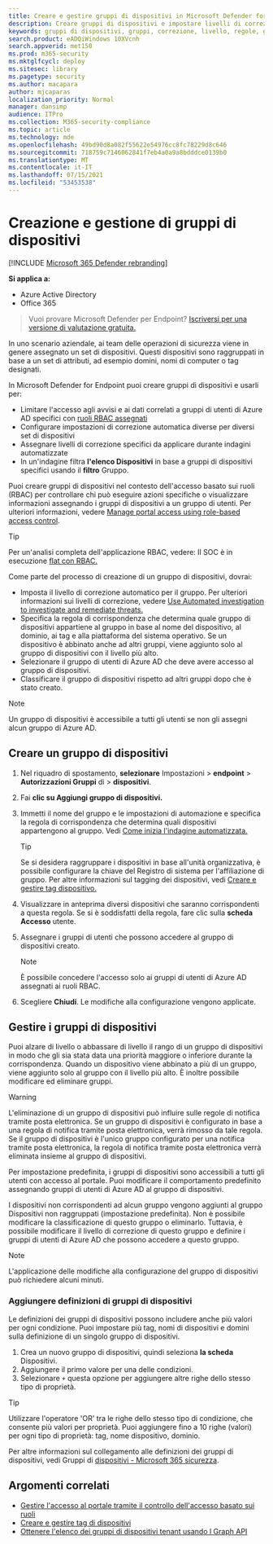 ```yaml
---
title: Creare e gestire gruppi di dispositivi in Microsoft Defender for Endpoint
description: Creare gruppi di dispositivi e impostare livelli di correzione automatizzati su di essi confermando le regole applicabili al gruppo
keywords: gruppi di dispositivi, gruppi, correzione, livello, regole, gruppo aad, ruolo, assegnare, classificare
search.product: eADQiWindows 10XVcnh
search.appverid: met150
ms.prod: m365-security
ms.mktglfcycl: deploy
ms.sitesec: library
ms.pagetype: security
ms.author: macapara
author: mjcaparas
localization_priority: Normal
manager: dansimp
audience: ITPro
ms.collection: M365-security-compliance
ms.topic: article
ms.technology: mde
ms.openlocfilehash: 49bd90d8a082f55622e54976cc8fc78229d8c646
ms.sourcegitcommit: 718759c7146062841f7eb4a0a9a8bdddce0139b0
ms.translationtype: MT
ms.contentlocale: it-IT
ms.lasthandoff: 07/15/2021
ms.locfileid: "53453538"
---
```

# <a name="create-and-manage-device-groups"></a>Creazione e gestione di gruppi di dispositivi

[!INCLUDE [Microsoft 365 Defender rebranding](../../includes/microsoft-defender.md)]


**Si applica a:**
- Azure Active Directory
- Office 365

> Vuoi provare Microsoft Defender per Endpoint? [Iscriversi per una versione di valutazione gratuita.](https://www.microsoft.com/microsoft-365/windows/microsoft-defender-atp?ocid=docs-wdatp-exposedapis-abovefoldlink)


In uno scenario aziendale, ai team delle operazioni di sicurezza viene in genere assegnato un set di dispositivi. Questi dispositivi sono raggruppati in base a un set di attributi, ad esempio domini, nomi di computer o tag designati.

In Microsoft Defender for Endpoint puoi creare gruppi di dispositivi e usarli per:
- Limitare l'accesso agli avvisi e ai dati correlati a gruppi di utenti di Azure AD specifici con [ruoli RBAC assegnati](rbac.md) 
- Configurare impostazioni di correzione automatica diverse per diversi set di dispositivi
- Assegnare livelli di correzione specifici da applicare durante indagini automatizzate
- In un'indagine filtra **l'elenco Dispositivi** in base a gruppi di dispositivi specifici usando il **filtro** Gruppo.

Puoi creare gruppi di dispositivi nel contesto dell'accesso basato sui ruoli (RBAC) per controllare chi può eseguire azioni specifiche o visualizzare informazioni assegnando i gruppi di dispositivi a un gruppo di utenti. Per ulteriori informazioni, vedere [Manage portal access using role-based access control](rbac.md).

>[!TIP]
> Per un'analisi completa dell'applicazione RBAC, vedere: Il SOC è in esecuzione [flat con RBAC.](https://techcommunity.microsoft.com/t5/Windows-Defender-ATP/Is-your-SOC-running-flat-with-limited-RBAC/ba-p/320015)

Come parte del processo di creazione di un gruppo di dispositivi, dovrai:
- Imposta il livello di correzione automatico per il gruppo. Per ulteriori informazioni sui livelli di correzione, vedere [Use Automated investigation to investigate and remediate threats.](automated-investigations.md)
- Specifica la regola di corrispondenza che determina quale gruppo di dispositivi appartiene al gruppo in base al nome del dispositivo, al dominio, ai tag e alla piattaforma del sistema operativo. Se un dispositivo è abbinato anche ad altri gruppi, viene aggiunto solo al gruppo di dispositivi con il livello più alto.
- Selezionare il gruppo di utenti di Azure AD che deve avere accesso al gruppo di dispositivi.
- Classificare il gruppo di dispositivi rispetto ad altri gruppi dopo che è stato creato.

>[!NOTE]
>Un gruppo di dispositivi è accessibile a tutti gli utenti se non gli assegni alcun gruppo di Azure AD.

## <a name="create-a-device-group"></a>Creare un gruppo di dispositivi

1. Nel riquadro di spostamento, **selezionare** Impostazioni  >  **endpoint**  >  **Autorizzazioni Gruppi** di  >  **dispositivi**.

2. Fai **clic su Aggiungi gruppo di dispositivi.**

3. Immetti il nome del gruppo e le impostazioni di automazione e specifica la regola di corrispondenza che determina quali dispositivi appartengono al gruppo. Vedi [Come inizia l'indagine automatizzata.](automated-investigations.md#how-the-automated-investigation-starts)

    >[!TIP]
    >Se si desidera raggruppare i dispositivi in base all'unità organizzativa, è possibile configurare la chiave del Registro di sistema per l'affiliazione di gruppo. Per altre informazioni sul tagging dei dispositivi, vedi [Creare e gestire tag dispositivo.](machine-tags.md)

4. Visualizzare in anteprima diversi dispositivi che saranno corrispondenti a questa regola. Se si è soddisfatti della regola, fare clic sulla **scheda Accesso** utente.

5. Assegnare i gruppi di utenti che possono accedere al gruppo di dispositivi creato.

    >[!NOTE]
    >È possibile concedere l'accesso solo ai gruppi di utenti di Azure AD assegnati ai ruoli RBAC.

6. Scegliere **Chiudi**. Le modifiche alla configurazione vengono applicate.

## <a name="manage-device-groups"></a>Gestire i gruppi di dispositivi

Puoi alzare di livello o abbassare di livello il rango di un gruppo di dispositivi in modo che gli sia stata data una priorità maggiore o inferiore durante la corrispondenza. Quando un dispositivo viene abbinato a più di un gruppo, viene aggiunto solo al gruppo con il livello più alto. È inoltre possibile modificare ed eliminare gruppi.



>[!WARNING]
>L'eliminazione di un gruppo di dispositivi può influire sulle regole di notifica tramite posta elettronica. Se un gruppo di dispositivi è configurato in base a una regola di notifica tramite posta elettronica, verrà rimosso da tale regola. Se il gruppo di dispositivi è l'unico gruppo configurato per una notifica tramite posta elettronica, la regola di notifica tramite posta elettronica verrà eliminata insieme al gruppo di dispositivi.

Per impostazione predefinita, i gruppi di dispositivi sono accessibili a tutti gli utenti con accesso al portale. Puoi modificare il comportamento predefinito assegnando gruppi di utenti di Azure AD al gruppo di dispositivi.

I dispositivi non corrispondenti ad alcun gruppo vengono aggiunti al gruppo Dispositivi non raggruppati (impostazione predefinita). Non è possibile modificare la classificazione di questo gruppo o eliminarlo. Tuttavia, è possibile modificare il livello di correzione di questo gruppo e definire i gruppi di utenti di Azure AD che possono accedere a questo gruppo.

>[!NOTE]
> L'applicazione delle modifiche alla configurazione del gruppo di dispositivi può richiedere alcuni minuti.


### <a name="add-device-group-definitions"></a>Aggiungere definizioni di gruppi di dispositivi
Le definizioni dei gruppi di dispositivi possono includere anche più valori per ogni condizione. Puoi impostare più tag, nomi di dispositivi e domini sulla definizione di un singolo gruppo di dispositivi.

1. Crea un nuovo gruppo di dispositivi, quindi seleziona **la scheda** Dispositivi.
2. Aggiungere il primo valore per una delle condizioni.
3. Selezionare `+` questa opzione per aggiungere altre righe dello stesso tipo di proprietà.

>[!TIP]
> Utilizzare l'operatore 'OR' tra le righe dello stesso tipo di condizione, che consente più valori per proprietà.
> Puoi aggiungere fino a 10 righe (valori) per ogni tipo di proprietà: tag, nome dispositivo, dominio.

Per altre informazioni sul collegamento alle definizioni dei gruppi di dispositivi, vedi Gruppi di [dispositivi - Microsoft 365 sicurezza](https://sip.security.microsoft.com/homepage).

## <a name="related-topics"></a>Argomenti correlati

- [Gestire l'accesso al portale tramite il controllo dell'accesso basato sui ruoli](rbac.md)
- [Creare e gestire tag di dispositivi](machine-tags.md)
- [Ottenere l'elenco dei gruppi di dispositivi tenant usando l Graph API](/graph/api/device-list-memberof)
